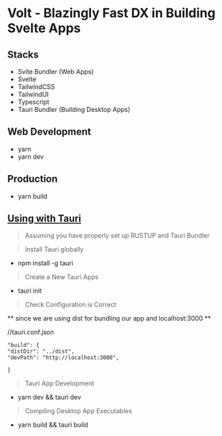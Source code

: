 # Volt - Blazingly Fast DX in Building Svelte Apps

## Stacks
- Svite Bundler (Web Apps)
- Svelte
- TailwindCSS
- TailwindUI
- Typescript
- Tauri Bundler (Building Desktop Apps)

## Web Development
- yarn
- yarn dev

## Production
- yarn build


## [Using with Tauri](https://tauri.studio/en/docs/usage/development/integration)

> Assuming you have properly set up RUSTUP and Tauri Bundler

> Install Tauri globally
- npm install -g tauri

> Create a New Tauri Apps
- tauri init

> Check Configuration is Correct 

** since we are using dist for bundling our app and localhost:3000 **

//tauri.conf.json
```
"build": {
"distDir": "../dist",
"devPath": "http://localhost:3000",

}
```

> Tauri App Development 
- yarn dev && tauri dev 

> Compiling Desktop App Executables
- yarn build && tauri build
